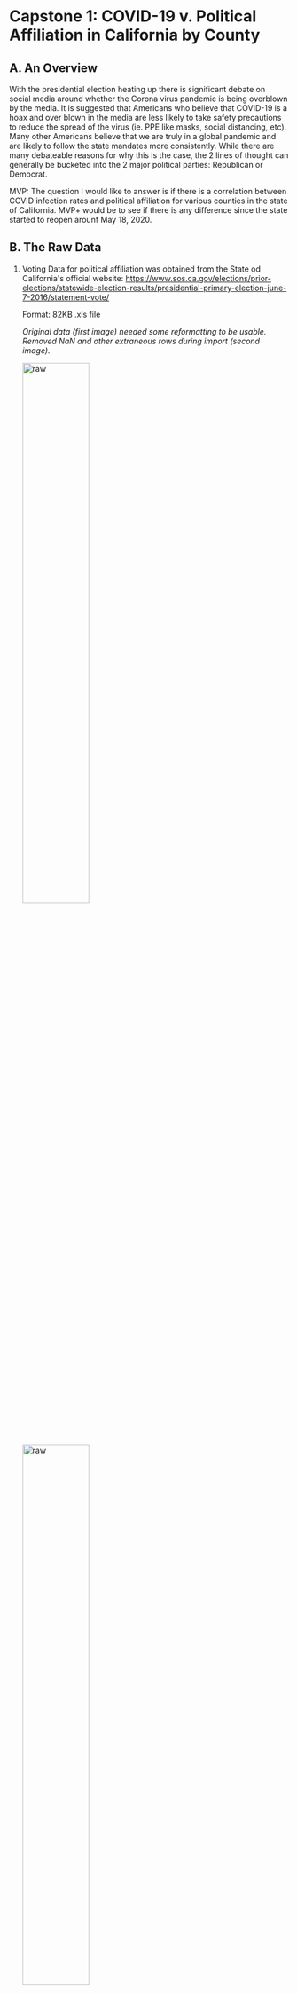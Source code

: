 # Capstone 1: COVID-19 v. Political Affiliation in California by County



## **A. An Overview** 
With the presidential election heating up there is significant debate on social media around whether the Corona virus pandemic is being overblown by the media. It is suggested that Americans who believe that COVID-19 is a hoax and over blown in the media are less likely to take safety precautions to reduce the spread of the virus (ie. PPE like masks, social distancing, etc).  Many other Americans believe that we are truly in a global pandemic and are likely to follow the state mandates more consistently. While there are many debateable reasons for why this is the case, the 2 lines of thought can generally be bucketed into the 2 major political parties: Republican or Democrat.

MVP: The question I would like to answer is if there is a correlation between COVID infection rates and political affiliation for various counties in the state of California. MVP+ would be to see if there is any difference since the state started to reopen arounf May 18, 2020.  

## **B. The Raw Data** 

1. Voting Data for political affiliation was obtained from the State od California's official website: https://www.sos.ca.gov/elections/prior-elections/statewide-election-results/presidential-primary-election-june-7-2016/statement-vote/

    Format: 82KB .xls file

    *Original data (first image) needed some reformatting to be usable. Removed NaN and other extraneous rows during import (second image).*

    <img src="images/first_read_political_data.png" alt="raw" width=50% height=50%/> <img src="images/political_clean_read_in.png" alt="raw" width=50% height=50%/>
<br>





2. COVID-19 Data by county for California was obtained from California Dept of Public Health: https://data.chhs.ca.gov/dataset/california-covid-19-hospital-data-and-case-statistics

    Format: 254 KB .csv file
    
    *This data was already pretty clean at download with very few to none formatiing issues or NaN values.* 

    <img src="images/covid_screenshot.png" alt="raw" width=50% height=50%/><img src="images/covid_info.png" alt="raw" width=50% height=50%/>
<br>

*Supplemental Data:*

3. Population by County: https://www.california-demographics.com/counties_by_population

    Format: .csv file

    <img src="images/pop_data_clean.png" alt="raw" width=50% height=50%/>



4. GeoJson Date(for maps): https://github.com/codeforamerica/click_that_hood/blob/master/public/data/california-counties.geojson 


    Format: 258KB .geojson file

    <img src="images/geojson_data_screenshot.png" alt="raw" width=50% height=50%/>


5. Coordinates for each county(for maps): http://www.ala.org/rt/magirt/publicationsab/ca

## **C. Data Visualization**
### 1. California Political Affiliation by County:
*Maps, code, and data cleaning for this section can be found in notebook titled [Cali_political_population_data_exploration][reference link for notebook]:https://github.com/MegansColorado/Capstone_1/blob/master/Cali_political_population_data_exploration.ipynb .*

<img src="images/Dem_Rep_Map_1.png" alt="raw" width=50% height=50%/><img src="https://github.com/MegansColorado/Capstone_1/blob/master/images/%25_Political_Map_2.png" alt="raw" width=50% height=50%/> 

**First Political Image - Democrat v. Republican Map:**
Democratic counties tend to be along the coast and have cities with higher population densities, Republican Counties are further inland and more rural populations.

**Second Political Image - % Political Affiliation Map:**
This map goes beyond Democrat/Republican to show % of the counties political affiliation. You may notice that there are very few counties that are 'mostly' Democrat or Republican.


### 2. California COVID Rates by County
*Maps, code, and data cleaning for this section can be found in notebook titled 'Cali_covid_data_exploration.'*

<img src="https://github.com/MegansColorado/Capstone_1/blob/master/images/%25poptotalcases_july15_Map_3.png" alt="raw" width=50% height=50%/><img src="https://github.com/MegansColorado/Capstone_1/blob/master/images/%25popNEWcases_july15_Map_4.png" alt="raw" width=50% height=50%/>

**First COVID Image - TOTAL COVID cases as a % of population as of July 15, 2020:**
This shows total (cumulative) cases in each county and is normalized by population. 

**Second COVID Image - NEW COVID cases as a % of population as of July 15,2020:**
This is a snapshot of only new cases as of the last day data was pulled for this project. Notice the overlap from the counties in the previous map. 



### 3. Political and COVID 
*Maps, code, and data cleaning for this section (and the remaining sections) can be found in the notebook titled 'Covid_Political_Data.'*

*....Now that we have explored each data set individually we can set out to better understand if political affiliation is correlated to COVID cases. Its not easy to tell if they are correlated just using the above maps.  (joined data sets for the following visualizations)* 

<img src="images/dem_repub_meandailyNEWcases_Map_5.png" alt="raw" width=75% height=75%/> 

**Mean New Daily Cases for Republican vs. Democratic Counties (above):**
While not identical, it does appear that new daily cases seem to loosely mimic trends for both political affiliations.

 <img src="images/dem_repub_meandailyTOTALcases_Map_8.png" alt="raw" width=50% height=50%/><img src="images/dem_repub_meandailyTOTALcases_Map_6.png" alt="raw" width=50% height=50%/>  

**Mean TOTAL Daily Cases for Republican vs. Democratic Counties (First image above) and LOG version (Second image above):** These graphs seem to underscore that while Democratic counties have a higher % of covid cases per population, both types of counties have generally the same trajectory. There is an interesting narrowing of the lines around late June, early July where it appears Republican counties are increasing faster than Democratic counties. 

 <img src="images/dem_repub_meanTOTALcases_sliding_scale_7.png" alt="raw" width=75% height=75%/>

 **Mean TOTAL cases (all counties and all days) vs. % Republican <==> % Democrat (sliding scale):** While an interesting excersize this graph doesnt tell us much other than making it obvious that there are more Democrat Counties (36 Counties) than Republican (22 Counties)


## **D. Hypothesis Testing**
In the state of California, is political affiliation and COVID cases correlated?

**H null: there is no difference between COVID rates from Republican and Democratic Counties**

**H alt: there is a significant difference between COVID rates in Republican and Democratic Counties**
### **1. T-Test**
* Sample 1: Democratic Counties: mean county total cases by % of population   
* Sample 2: Republican Counties: mean county total cases by % of population
* alpha = .05

<img src="images/ttest.png" alt="raw" width=100% height=100%/>

*Based on the ttest returning a p-value of .046 we would fail to reject the null hypothesis.*

<img src="images/ttest_dems.png" alt="raw" width=50% height=50%/><img src="images/ttest_repubs.png" alt="raw" width=50% height=50%/>

*When we plot the samples above we see that they do not have a normal distribution... so this may not be all that helpful.*

### **2. Mann Whitney U Test**

The Mann-Whitney U test is used to compare differences between two independent groups when the dependent variable is either ordinal or continuous, but not normally distributed.

* Sample_3: July 15th (last day) snapshot - Democrats
* Sample_4: July 15 (last day) snapshot - Republicans
* alpha = .05

<img src="images/mannwhitneyu_test.png" alt="raw" width=100% height=100%/>

*Based on the Mann Whitney U test returning a P-Value of .0213 we would reject the null hypothesis.*

<img src="images/mwU_dems.png" alt="raw" width=50% height=50%/><img src="images/mwU_repubs.png" alt="raw" width=50% height=50%/>

* Histograms of Sample 3 and Sample 4 (above) showing non-normal distributions. 

### E. Linear Regression

<img src="images/linear_regression_covid_cali.png" alt="raw" width=100% height=100%/>

* Republican Counties show a growth rate for the virus is 4.5%  per day 
* Democratic Counties show a growth rate of 3.7% per day 

### **Based on the hypothesis tests and the growth rates above, and given the built in disadvantage of having higher population densities in Democratic Counties, we can conclude that there is a significant difference in COVID rates between Democratic and Republican Counties in California.**

### F. Future Actions

Moving forward we could do the same for each state in the US and consider how political messaging differs to each group from their respective parties. 
